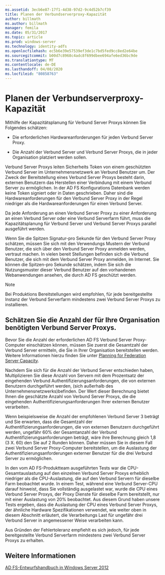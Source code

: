 ```yaml
---
ms.assetid: 3ecb6e87-17f1-4d38-97d2-9c4d52b7cf39
title: Planen der Verbundserverproxy-Kapazität
author: billmath
ms.author: billmath
manager: femila
ms.date: 05/31/2017
ms.topic: article
ms.prod: windows-server
ms.technology: identity-adfs
ms.openlocfilehash: ec5b6e39e57539ef3de1c7bd5fed9cc8ed2e64be
ms.sourcegitcommit: b00d7c8968c4adc8f699dbee694afe6ed36bc9de
ms.translationtype: MT
ms.contentlocale: de-DE
ms.lasthandoff: 04/08/2020
ms.locfileid: "80858763"
---
```

# <a name="planning-for-federation-server-proxy-capacity"></a>Planen der Verbundserverproxy-Kapazität

Mithilfe der Kapazitätsplanung für Verbund Server Proxys können Sie Folgendes schätzen:  
  
-   Die erforderlichen Hardwareanforderungen für jeden Verbund Server Proxy.  
  
-   Die Anzahl der Verbund Server und Verbund Server Proxys, die in jeder Organisation platziert werden sollen.  
  
Verbund Server Proxys leiten Sicherheits Token von einem geschützten Verbund Server im Unternehmensnetzwerk an Verbund Benutzer um. Der Zweck der Bereitstellung eines Verbund Server Proxys besteht darin, externen Benutzern das Herstellen einer Verbindung mit einem Verbund Server zu ermöglichen. In der AD FS Konfigurations Datenbank werden keine Token signiert oder in Daten geschrieben. Daher sind die Hardwareanforderungen für den Verbund Server Proxy in der Regel niedriger als die Hardwareanforderungen für einen Verbund Server.  
  
Da jede Anforderung an einen Verbund Server Proxy zu einer Anforderung an einen Verbund Server oder eine Verbund Serverfarm führt, muss die Kapazitätsplanung für Verbund Server und Verbund Server Proxys parallel ausgeführt werden.  
  
Wenn Sie die Spitzen Signatur\-pro Sekunde für den Verbund Server Proxy schätzen, müssen Sie sich mit den Verwendungs Mustern der Verbund Benutzer, die sich über den Verbund Server Proxy anmelden werden, vertraut machen. In vielen bereit Stellungen befinden sich die Verbund Benutzer, die sich mit dem Verbund Server Proxy anmelden, im Internet. Sie können die Spitzen\-pro Sekunde schätzen, indem Sie sich die Nutzungsmuster dieser Verbund Benutzer auf den vorhandenen Webanwendungen ansehen, die durch AD FS geschützt werden.  
  
> [!NOTE]  
> Bei Produktions Bereitstellungen wird empfohlen, für jede bereitgestellte Instanz der Verbund Serverfarm mindestens zwei Verbund Server Proxys zu installieren.  
  
## <a name="estimate-the-number-of-federation-server-proxies-required-for-your-organization"></a>Schätzen Sie die Anzahl der für Ihre Organisation benötigten Verbund Server Proxys.  
Bevor Sie die Anzahl der erforderlichen AD FS Verbund Server Proxy-Computer einschätzen können, müssen Sie zuerst die Gesamtzahl der Verbund Server ermitteln, die Sie in Ihrer Organisation bereitstellen werden. Weitere Informationen hierzu finden Sie unter [Planning for Federation Server Capacity](Planning-for-Federation-Server-Capacity.md).  
  
Nachdem Sie sich für die Anzahl der Verbund Server entschieden haben, Multiplizieren Sie diese Anzahl von Servern mit dem Prozentsatz der eingehenden Verbund Authentifizierungsanforderungen, die von externen Benutzern durchgeführt werden, \(sich außerhalb des Unternehmensnetzwerks\)befinden. Der Wert dieser Berechnung bietet Ihnen die geschätzte Anzahl von Verbund Server Proxys, die die eingehenden Authentifizierungsanforderungen Ihrer externen Benutzer verarbeiten.  
  
Wenn beispielsweise die Anzahl der empfohlenen Verbund Server 3 beträgt und Sie erwarten, dass die Gesamtzahl der Authentifizierungsanforderungen, die von externen Benutzern durchgeführt werden, ungefähr 60% der Gesamtanzahl der Verbund Authentifizierungsanforderungen beträgt, wäre ihre Berechnung gleich 1,8 \(3 X. 60\) den Sie auf 2 Runden können.  Daher müssen Sie in diesem Fall zwei Verbund Server Proxy-Computer bereitstellen, um die Auslastung der Authentifizierungsanforderungen externer Benutzer für die drei Verbund Server zu ermöglichen.  
  
In den vom AD FS-Produktteam ausgeführten Tests war die CPU-Gesamtauslastung auf den einzelnen Verbund Server Proxys erheblich niedriger als die CPU-Auslastung, die auf den Verbund Servern für dieselbe Farm beobachtet wurde.  In einem Test, während eine Verbund Server-CPU darauf hinweist, dass Sie vollständig ausgelastet war, wurde die CPU eines Verbund Server Proxys, der Proxy Dienste für dieselbe Farm bereitstellt, nur mit einer Auslastung von 20% beobachtet. Aus diesem Grund haben unsere Tests ergeben, dass die Auslastung der CPU eines Verbund Server Proxys, der ähnliche Hardware Spezifikationen verwendet, wie weiter oben in diesem Abschnitt erläutert, die Verarbeitungs Last für ungefähr drei Verbund Server in angemessener Weise verarbeiten kann.  
  
Aus Gründen der Fehlertoleranz empfiehlt es sich jedoch, für jede bereitgestellte Verbund Serverfarm mindestens zwei Verbund Server Proxys zu erhalten.  
  
## <a name="see-also"></a>Weitere Informationen
[AD FS-Entwurfshandbuch in Windows Server 2012](AD-FS-Design-Guide-in-Windows-Server-2012.md)
